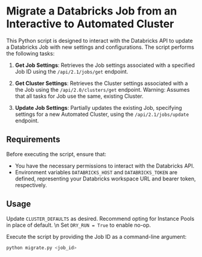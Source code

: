 # Migrate a Databricks Job from an Interactive to Automated Cluster

This Python script is designed to interact with the Databricks API to update a Databricks Job with new settings and configurations. The script performs the following tasks:

1. **Get Job Settings**: Retrieves the Job settings associated with a specified Job ID using the `/api/2.1/jobs/get` endpoint.

2. **Get Cluster Settings**: Retrieves the Cluster settings associated with a the Job using the `/api/2.0/clusters/get` endpoint. Warning: Assumes that all tasks for Job use the same, existing Cluster.

3. **Update Job Settings**: Partially updates the existing Job, specifying settings for a new Automated Cluster, using the `/api/2.1/jobs/update` endpoint.

## Requirements

Before executing the script, ensure that:

- You have the necessary permissions to interact with the Databricks API.
- Environment variables `DATABRICKS_HOST` and `DATABRICKS_TOKEN` are defined, representing your Databricks workspace URL and bearer token, respectively.

## Usage

Update `CLUSTER_DEFAULTS` as desired. Recommend opting for Instance Pools in place of default. \n
Set `DRY_RUN = True` to enable no-op.

Execute the script by providing the Job ID as a command-line argument:

```bash
python migrate.py <job_id>

